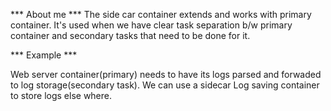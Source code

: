 *** About me ***
The side car container extends and works with primary container.
It's used when we have clear task separation b/w primary container and secondary tasks
that need to be done for it.

*** Example ***

Web server container(primary) needs to have its logs parsed and forwaded to log storage(secondary task).
We can use a sidecar Log saving container to store logs else where.